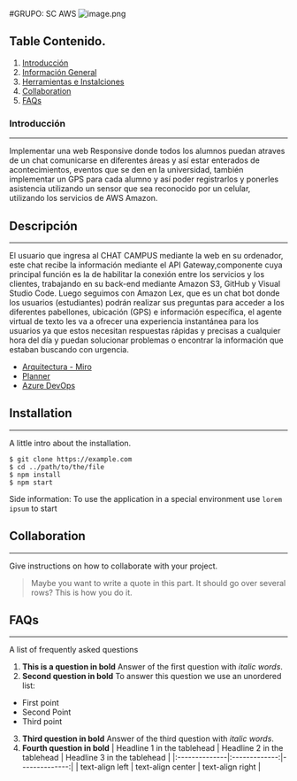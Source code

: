 #GRUPO: SC AWS 
![image.png](https://i.ibb.co/CKvw9TW/logo-aws.png)
## Table Contenido.
1. [Introducción](#introduccion)
2. [Información General](#informacion-general)
3. [Herramientas e Instalciones](#herramientas-e-instalaciones)
4. [Collaboration](#collaboration)
5. [FAQs](#faqs)
### Introducción
***
Implementar una web Responsive donde todos los alumnos puedan atraves de un chat 
comunicarse en diferentes áreas y así estar enterados de acontecimientos, eventos 
que se den en la universidad, también implementar un GPS para cada alumno y así 
poder registrarlos y ponerles asistencia utilizando un sensor que sea reconocido 
por un celular, utilizando los servicios de AWS Amazon. 


## Descripción
***
El usuario que ingresa al CHAT CAMPUS mediante la web en su ordenador, este chat recibe
la información mediante el API Gateway,componente cuya principal función es la de habilitar
la conexión entre los servicios y los clientes, trabajando en su back-end mediante Amazon S3,
GitHub y Visual Studio Code.
Luego seguimos con Amazon Lex, que es un chat bot donde los usuarios (estudiantes) podrán 
realizar sus preguntas para acceder a los diferentes pabellones, ubicación (GPS) e información 
específica, el agente virtual de texto les va a ofrecer una experiencia instantánea para 
los usuarios ya que estos necesitan respuestas rápidas y precisas a cualquier hora del día y
puedan solucionar problemas o encontrar la información que estaban buscando con urgencia.

* [Arquitectura - Miro](https://miro.com/app/board/o9J_l09mz1w=/)
* [Planner](https://tasks.office.com/usmp.pe/es-PE/Home/Planner/)
* [Azure DevOps](https://dev.azure.com/)
## Installation
***
A little intro about the installation. 
```
$ git clone https://example.com
$ cd ../path/to/the/file
$ npm install
$ npm start
```
Side information: To use the application in a special environment use ```lorem ipsum``` to start
## Collaboration
***
Give instructions on how to collaborate with your project.
> Maybe you want to write a quote in this part. 
> It should go over several rows?
> This is how you do it.
## FAQs
***
A list of frequently asked questions
1. **This is a question in bold**
Answer of the first question with _italic words_. 
2. __Second question in bold__ 
To answer this question we use an unordered list:
* First point
* Second Point
* Third point
3. **Third question in bold**
Answer of the third question with *italic words*.
4. **Fourth question in bold**
| Headline 1 in the tablehead | Headline 2 in the tablehead | Headline 3 in the tablehead |
|:--------------|:-------------:|--------------:|
| text-align left | text-align center | text-align right |
